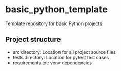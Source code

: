 # basic_python_template
Template repository for basic Python projects

## Project structure
- src directory: Location for all project source files
- tests directory: Location for pytest test cases
- requirements.txt: venv dependencies
